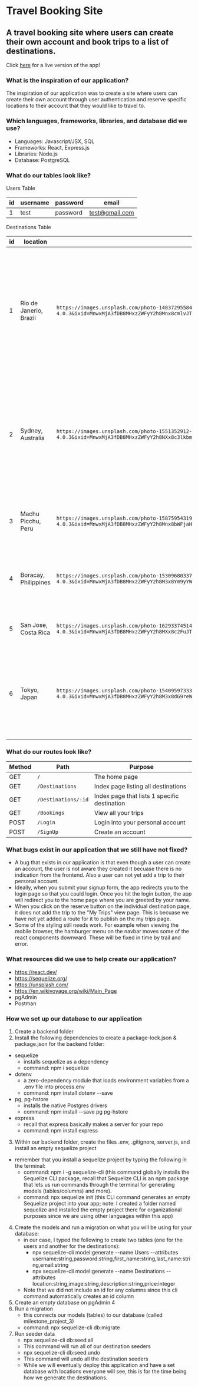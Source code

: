 # Travel Booking Site

## A travel booking site where users can create their own account and book trips to a list of destinations.

Click <a href="">here</a> for a live version of the app!

### What is the inspiration of our application?
The inspiration of our application was to create a site where users can create their own account through user authentication and reserve specific locations to their account that they would like to travel to.

### Which languages, frameworks, libraries, and database did we use?
- Languages: Javascript/JSX, SQL
- Frameworks: React, Express.js
- Libraries: Node.js
- Database: PostgreSQL

### What do our tables look like?
Users Table

| id | username | password | email |
| ------ | ------------------------------------- | ----------------------------- | ------ |
| 1 | test | password | test@gmail.com  |

Destinations Table

| id | location| image | description | price |
| ------ | ------------------------------------- | ----------------------------- | ------ | ------ |
| 1 | Rio de Janerio, Brazil | `https://images.unsplash.com/photo-1483729558449-99ef09a8c325?ixlib=rb-4.0.3&ixid=MnwxMjA3fDB8MHxzZWFyY2h8Mnx8cmlvJTIwZGUlMjBqYW5laXJvfGVufDB8fDB8fA%3D%3D&auto=format&fit=crop&w=800&q=60` | Rio de Janeiro is the second largest city in Brazil, on the South Atlantic coast. Rio is famous for its breathtaking landscape, its laid-back beach culture and its annual carnival. | 371 |
| 2 | Sydney, Australia | `https://images.unsplash.com/photo-1551352912-484163ad5be9?ixlib=rb-4.0.3&ixid=MnwxMjA3fDB8MHxzZWFyY2h8NXx8c3lkbmV5JTIwYXVzdHJhbGlhfGVufDB8fDB8fA%3D%3D&auto=format&fit=crop&w=500&q=60` | Sydney is the Harbour City, and is the largest, oldest and most cosmopolitan city in Australia with an enviable reputation as one of the world's most beautiful and livable cities. | 400 |
| 3 | Machu Picchu, Peru | `https://images.unsplash.com/photo-1587595431973-160d0d94add1?ixlib=rb-4.0.3&ixid=MnwxMjA3fDB8MHxzZWFyY2h8Mnx8bWFjaHUlMjBwaWNjaHV8ZW58MHx8MHx8&auto=format&fit=crop&w=500&q=60` | Machu Picchu is the site of an ancient Inca city, high in the Andes of Peru. |
| 4 | Boracay, Philippines | `https://images.unsplash.com/photo-1530968033775-2c92736b131e?ixlib=rb-4.0.3&ixid=MnwxMjA3fDB8MHxzZWFyY2h8M3x8Ym9yYWNheXxlbnwwfHwwfHw%3D&auto=format&fit=crop&w=500&q=60` | Boracay is a tropical island about an hour's flight from Metro Manila in the Philippines. | 371 |
| 5 | San Jose, Costa Rica | `https://images.unsplash.com/photo-1629337451443-3a43721f196b?ixlib=rb-4.0.3&ixid=MnwxMjA3fDB8MHxzZWFyY2h8MXx8c2FuJTIwam9zZSUyMGNvc3RhJTIwcmljYXxlbnwwfHwwfHw%3D&auto=format&fit=crop&w=500&q=60` | San José is the capital and largest city of Costa Rica. | 371 |
| 6 | Tokyo, Japan | `https://images.unsplash.com/photo-1540959733332-eab4deabeeaf?ixlib=rb-4.0.3&ixid=MnwxMjA3fDB8MHxzZWFyY2h8M3x8dG9reW98ZW58MHx8MHx8&auto=format&fit=crop&w=500&q=60` | Tokyo is the enormous and wealthy capital of Japan, and also its main city, overflowing with culture, commerce, and most of all, people. | 371 |


### What do our routes look like?

| Method | Path | Purpose |
| ------ | ------------------------------------- | ----------------------------- |
| GET | `/` | The home page |
| GET | `/Destinations` | Index page listing all destinations |
| GET | `/Destinations/:id` | Index page that lists 1 specific destination |
| GET | `/Bookings` | View all your trips |
| POST | `/Login` | Login into your personal account |
| POST | `/SignUp` | Create an account |

### What bugs exist in our application that we still have not fixed?
- A bug that exists in our application is that even though a user can create an account, the user is not aware they created it becuase there is no indication from the frontend. Also a user can not yet add a trip to their personal account.
- Ideally, when you submit your signup form, the app redirects you to the login page so that you could login. Once you hit the login button, the app will redirect you to the home page where you are greeted by your name.
- When you click on the reserve button on the individual destination page, it does not add the trip to the "My Trips" view page. This is becuase we have not yet added a route for it to publish on the my trips page. 
- Some of the styling still needs work. For example when viewing the mobile browser, the hamburger menu on the navbar moves some of the react components downward. These will be fixed in time by trail and error.   

### What resources did we use to help create our application?
- https://react.dev/
- https://sequelize.org/
- https://unsplash.com/
- https://en.wikivoyage.org/wiki/Main_Page
- pgAdmin
- Postman

### How we set up our database to our application 
1) Create a backend folder 
2) Install the following dependencies to create a package-lock.json & package.json for the backend folder:
- sequelize
    - installs sequelize as a dependency
    - command: npm i sequelize
- dotenv
    - a zero-dependency module that loads environment variables from a .env file into process.env
    - command: npm install dotenv --save
- pg, pg-hstore
    - installs the native Postgres drivers
    - command: npm install --save pg pg-hstore
- express
    - recall that express basically makes a server for your repo
    - command: npm install express
3) Within our backend folder, create the files .env, .gitignore, server.js, and install an empty sequelize project
- remember that you install a sequelize project by typing the following in the terminal:
    - command: npm i -g sequelize-cli (this command globally installs the Sequelize CLI package, recall that Sequelize CLI is an npm package that lets us run commands through the terminal for generating models (tables/columns) and more).
    - command: npx sequelize init (this CLI command generates an empty Sequelize project into your app; note: I created a folder named sequelize and installed the empty project there for organizational purposes since we are using other languages within this app)
4) Create the models and run a migration on what you will be using for your database:
    - in our case, I typed the following to create two tables (one for the users and another for the destinations):
        - npx sequelize-cli model:generate --name Users --attributes username:string,password:string,first_name:string,last_name:string,email:string
        - npx sequelize-cli model:generate --name Destinations --attributes location:string,image:string,description:string,price:integer
    - Note that we did not include an id for any columns since this cli command automatically creates an id column
5) Create an empty database on pgAdmin 4
6) Run a migration
    - this connects our models (tables) to our database (called milestone_project_3)
    - command: npx sequelize-cli db:migrate
7) Run seeder data
    - npx sequelize-cli db:seed:all
    - This command will run all of our destination seeders
    - npx sequelize-cli db:seed:undo
    - This command will undo all the destination seeders
    - While we will eventually deploy this application and have a set database with locations everyone will see, this is for the time being how we generate the destinations. 
